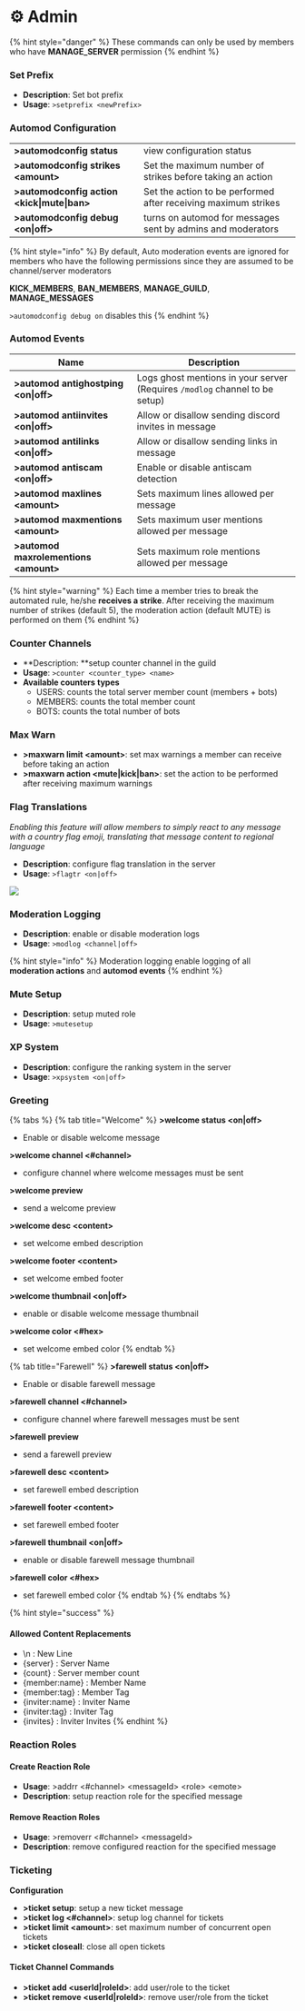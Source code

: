 # ⚙ Admin

{% hint style="danger" %}
These commands can only be used by members who have **MANAGE\_SERVER** permission
{% endhint %}

### Set Prefix

* **Description**: Set bot prefix
* **Usage**: `>setprefix <newPrefix>`

### Automod Configuration

|                                              |                                                                |
| -------------------------------------------- | -------------------------------------------------------------- |
| **>automodconfig status**                    | view configuration status                                      |
| **>automodconfig strikes \<amount>**         | Set the maximum number of strikes before taking an action      |
| **>automodconfig action \<kick\|mute\|ban>** | Set the action to be performed after receiving maximum strikes |
| **>automodconfig debug \<on\|off>**          | turns on automod for messages sent by admins and moderators    |

{% hint style="info" %}
By default, Auto moderation events are ignored for members who have the following permissions since they are assumed to be channel/server moderators

**KICK\_MEMBERS**, **BAN\_MEMBERS**, **MANAGE\_GUILD**, **MANAGE\_MESSAGES**

`>automodconfig debug on` disables this
{% endhint %}

### Automod Events

| Name                                   | Description                                                                 |
| -------------------------------------- | --------------------------------------------------------------------------- |
| **>automod antighostping \<on\|off>**  | Logs ghost mentions in your server (Requires `/modlog` channel to be setup) |
| **>automod antiinvites \<on\|off>**    | Allow or disallow sending discord invites in message                        |
| **>automod antilinks \<on\|off>**      | Allow or disallow sending links in message                                  |
| **>automod antiscam \<on\|off>**       | Enable or disable antiscam detection                                        |
| **>automod maxlines \<amount>**        | Sets maximum lines allowed per message                                      |
| **>automod maxmentions \<amount>**     | Sets maximum user mentions allowed per message                              |
| **>automod maxrolementions \<amount>** | Sets maximum role mentions allowed per message                              |

{% hint style="warning" %}
Each time a member tries to break the automated rule, he/she **receives a strike**. After receiving the maximum number of strikes (default 5), the moderation action (default MUTE) is performed on them
{% endhint %}

### Counter Channels

* **Description: **setup counter channel in the guild
* **Usage**: `>counter <counter_type> <name>`
* **Available counters** **types**
  * USERS: counts the total server member count (members + bots)
  * MEMBERS: counts the total member count
  * BOTS: counts the total number of bots

### Max Warn

* **>maxwarn limit \<amount>**: set max warnings a member can receive before taking an action
* **>maxwarn action \<mute|kick|ban>**: set the action to be performed after receiving maximum warnings

### Flag Translations

_Enabling this feature will allow members to simply react to any message with a country flag emoji, translating that message content to regional language_

* **Description**: configure flag translation in the server
* **Usage**: `>flagtr <on|off>`

![](../.gitbook/assets/image.png)

### Moderation Logging

* **Description**: enable or disable moderation logs
* **Usage**: `>modlog <channel|off>`

{% hint style="info" %}
Moderation logging enable logging of all **moderation actions** and **automod events**
{% endhint %}

### Mute Setup

* **Description**: setup muted role
* **Usage**: `>mutesetup`

### XP System

* **Description**: configure the ranking system in the server
* **Usage**: `>xpsystem <on|off>`

### Greeting

{% tabs %}
{% tab title="Welcome" %}
**>welcome status \<on|off>**

* Enable or disable welcome message

**>welcome channel <#channel>**

* configure channel where welcome messages must be sent

**>welcome preview**

* send a welcome preview

**>welcome desc \<content>**

* set welcome embed description

**>welcome footer \<content>**

* set welcome embed footer

**>welcome thumbnail \<on|off>**

* enable or disable welcome message thumbnail

**>welcome color <#hex>**

* set welcome embed color
{% endtab %}

{% tab title="Farewell" %}
**>farewell status \<on|off>**

* Enable or disable farewell message

**>farewell channel <#channel>**

* configure channel where farewell messages must be sent

**>farewell preview**

* send a farewell preview

**>farewell desc \<content>**

* set farewell embed description

**>farewell footer \<content>**

* set farewell embed footer

**>farewell thumbnail \<on|off>**

* enable or disable farewell message thumbnail

**>farewell color <#hex>**

* set farewell embed color
{% endtab %}
{% endtabs %}

{% hint style="success" %}
#### Allowed Content Replacements

* \n : New Line&#x20;
* {server} : Server Name&#x20;
* {count} : Server member count&#x20;
* {member:name} : Member Name&#x20;
* {member:tag} : Member Tag&#x20;
* {inviter:name} : Inviter Name&#x20;
* {inviter:tag} : Inviter Tag&#x20;
* {invites} : Inviter Invites
{% endhint %}

### Reaction Roles

#### Create Reaction Role

* **Usage**: >addrr <#channel> \<messageId> \<role> \<emote>
* **Description**: setup reaction role for the specified message

#### Remove Reaction Roles

* **Usage**: >removerr <#channel> \<messageId>
* **Description**: remove configured reaction for the specified message

### Ticketing

**Configuration**

* **>ticket setup**: setup a new ticket message
* **>ticket log <#channel>**: setup log channel for tickets
* **>ticket limit \<amount>**: set maximum number of concurrent open tickets
* **>ticket closeall**: close all open tickets

#### Ticket Channel Commands

* **>ticket add \<userId|roleId>**: add user/role to the ticket
* **>ticket remove \<userId|roleId>**: remove user/role from the ticket

